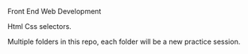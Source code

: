 Front End Web Development

Html
Css selectors.


Multiple folders in this repo, each folder will be a new practice session.

